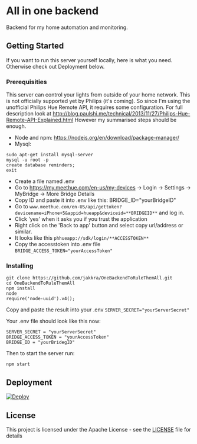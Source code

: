 # All in one backend

Backend for my home automation and monitoring.

## Getting Started

If you want to run this server yourself locally, here is what you need. Otherwise check out Deployment below.

### Prerequisities

This server can control your lights from outside of your home network. This is not officially supported yet by Philips (it's coming).
So since I'm using the unofficial Philips Hue Remote API, it requires some configuration.
For full description look at http://blog.paulshi.me/technical/2013/11/27/Philips-Hue-Remote-API-Explained.html
However my summarised steps should be enough.

- Node and npm: https://nodejs.org/en/download/package-manager/
- Mysql:
```
sudo apt-get install mysql-server
mysql -u root -p
create database reminders;
exit
```
- Create a file named .env
- Go to https://my.meethue.com/en-us/my-devices -> Login -> Settings -> MyBridge -> More Bridge Details
- Copy ID and paste it into .env like this: BRIDGE_ID="yourBridgeID"
- Go to ```www.meethue.com/en-US/api/gettoken?devicename=iPhone+5&appid=hueapp&deviceid=**BRIDGEID**``` and log in.
- Click 'yes' when it asks you if you trust the application
- Right click on the 'Back to app' button and select copy url/address or similar.
- It looks like this ```phhueapp://sdk/login/**ACCESSTOKEN**```
- Copy the accesstoken into .env file ```BRIDGE_ACCESS_TOKEN="yourAccessToken"```

### Installing

```
git clone https://github.com/jakkra/OneBackendToRuleThemAll.git
cd OneBackendToRuleThemAll
npm install
node
require('node-uuid').v4();
```
Copy and paste the result into your .env ```SERVER_SECRET="yourServerSecret"```

Your .env file should look like this now:
```
SERVER_SECRET = "yourServerSecret"
BRIDGE_ACCESS_TOKEN = "yourAccessToken"
BRIDGE_ID = "yourBridegID"
```

Then to start the server run:
```
npm start
```

## Deployment

[![Deploy](https://www.herokucdn.com/deploy/button.svg)](https://heroku.com/deploy?template=https://github.com/jakkra/OneBackendToRuleThemAll.git)


## License

This project is licensed under the Apache License - see the [LICENSE](LICENSE) file for details
